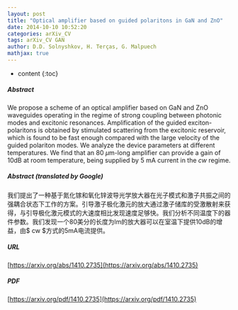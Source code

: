 ```yaml
---
layout: post
title: "Optical amplifier based on guided polaritons in GaN and ZnO"
date: 2014-10-10 10:52:20
categories: arXiv_CV
tags: arXiv_CV GAN
author: D.D. Solnyshkov, H. Terças, G. Malpuech
mathjax: true
---
```


* content
{:toc}

##### Abstract
We propose a scheme of an optical amplifier based on GaN and ZnO waveguides operating in the regime of strong coupling between photonic modes and excitonic resonances. Amplification of the guided exciton-polaritons is obtained by stimulated scattering from the excitonic reservoir, which is found to be fast enough compared with the large velocity of the guided polariton modes. We analyze the device parameters at different temperatures. We find that an 80 $\mu$m-long amplifier can provide a gain of 10dB at room temperature, being supplied by 5 mA current in the $cw$ regime.

##### Abstract (translated by Google)
我们提出了一种基于氮化镓和氧化锌波导光学放大器在光子模式和激子共振之间的强耦合状态下工作的方案。引导激子极化激元的放大通过激子储库的受激散射来获得，与引导极化激元模式的大速度相比发现速度足够快。我们分析不同温度下的器件参数。我们发现一个80美分的长度为lm的放大器可以在室温下提供10dB的增益，由$ cw $方式的5mA电流提供。

##### URL
[https://arxiv.org/abs/1410.2735](https://arxiv.org/abs/1410.2735)

##### PDF
[https://arxiv.org/pdf/1410.2735](https://arxiv.org/pdf/1410.2735)

